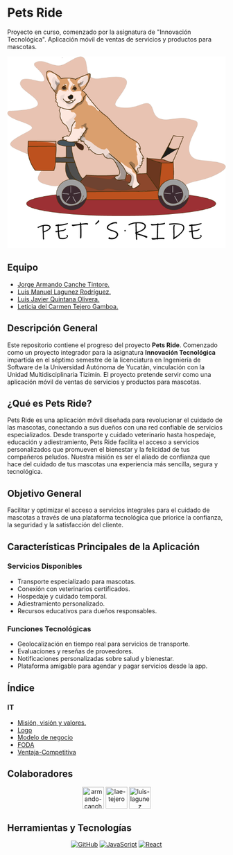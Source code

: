 # Pets Ride
Proyecto en curso, comenzado por la asignatura de "Innovación Tecnológica". Aplicación móvil de ventas de servicios y productos para mascotas.

![PetsRide](logo.png)

 ## Equipo

* [Jorge Armando Canche Tintore.](https://github.com/ArmandoCanche)
* [Luis Manuel Lagunez Rodríguez.](https://github.com/LuisLagunez)
* [Luis Javier Quintana Olivera.](https://github.com/Luis-J-Quintana)
* [Leticia del Carmen Tejero Gamboa.](https://github.com/LeticiaTejeroGamboa2401)

## Descripción General
Este repositorio contiene el progreso del proyecto **Pets Ride**. Comenzado como un proyecto integrador para la asignatura **Innovación Tecnológica** impartida en el séptimo semestre de la licenciatura en Ingeniería de Software de la Universidad Autónoma de Yucatán, vinculación con la Unidad Multidisciplinaria Tizimín. El proyecto pretende servir como una aplicación móvil de ventas de servicios y productos para mascotas.

## ¿Qué es Pets Ride?
Pets Ride es una aplicación móvil diseñada para revolucionar el cuidado de las mascotas, conectando a sus dueños con una red confiable de servicios especializados. Desde transporte y cuidado veterinario hasta hospedaje, educación y adiestramiento, Pets Ride facilita el acceso a servicios personalizados que promueven el bienestar y la felicidad de tus compañeros peludos. Nuestra misión es ser el aliado de confianza que hace del cuidado de tus mascotas una experiencia más sencilla, segura y tecnológica.

## Objetivo General
Facilitar y optimizar el acceso a servicios integrales para el cuidado de mascotas a través de una plataforma tecnológica que priorice la confianza, la seguridad y la satisfacción del cliente.

## Características Principales de la Aplicación

### Servicios Disponibles
- Transporte especializado para mascotas.
- Conexión con veterinarios certificados.
- Hospedaje y cuidado temporal.
- Adiestramiento personalizado.
- Recursos educativos para dueños responsables.

### Funciones Tecnológicas
- Geolocalización en tiempo real para servicios de transporte.
- Evaluaciones y reseñas de proveedores.
- Notificaciones personalizadas sobre salud y bienestar.
- Plataforma amigable para agendar y pagar servicios desde la app.

## Índice
### IT
* [Misión, visión y valores.](Misión-Visión-Valores.pdf)
* [Logo](logo.png)
* [Modelo de negocio](Modelo-Negocio.pdf)
* [FODA](FODA.png)
* [Ventaja-Competitiva](Ventaja-Competitiva.pdf)


## Colaboradores

<div align="center">
<a href="https://github.com/ArmandoCanche"><img src="https://avatars.githubusercontent.com/u/91635600?s=96&v=4" title="armando-canche" width="50" height="50" ></a>
<a href="https://github.com/LeticiaTejeroGamboa2401"><img src="https://avatars.githubusercontent.com/u/92128636?v=4" title="lae-tejero" width="50" height="50" ></a>
<a href="https://github.com/LuisLagunez"><img src="https://avatars.githubusercontent.com/u/72402156?v=4" title="luis-lagunez" width="50" height="50" ></a>
</div>


## Herramientas y Tecnologías

<div align="center">
<a href="https://github.com"><img src="https://img.shields.io/badge/-GitHub-181717?logo=github&logoColor=white" alt="GitHub"></a>
<a href="https://www.javascript.com/"><img src="https://img.shields.io/badge/-JavaScript-F7DF1E?logo=javascript&logoColor=black" alt="JavaScript"></a>
<a href="https://reactjs.org/"><img src="https://img.shields.io/badge/-React-61DAFB?logo=react&logoColor=black" alt="React"></a>
</div>

